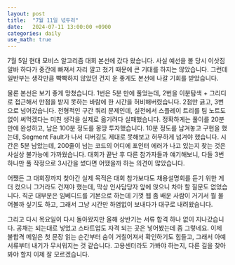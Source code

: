 ```yaml
---
layout: post
title:  "7월 11일 넋두리"
date:   2024-07-11 13:00:00 +0900
categories: daily
use_math: true
---
```


7월 5일 현대 모비스 알고리즘 대회 본선에 갔다 왔습니다. 사실 예선을 볼 당시 이삿짐 알바 하다가 중간에 빠져서 자리 깔고 쳤기 때문에 큰 기대를 하지는 않았습니다. 그런데 일반부는 생각만큼 빡빡하지 않았던 건지 운 좋게도 본선에 나갈 기회를 받았습니다.

물론 본선은 보기 좋게 망쳤습니다. 1번은 5분 만에 풀었는데, 2번을 이분탐색 + 그리디로 접근해서 만점을 받지 못하는 바람에 한 시간을 허비해버렸습니다. 2점만 긁고, 3번으로 넘어갔습니다. 전형적인 구간 쿼리 문제인데, 실전에서 스플레이 트리를 팀 노트도 없이 써먹겠다는 미친 생각을 실제로 옮기려다 실패했습니다. 정확하게는 풀이를 20분만에 완성하고, 남은 100분 정도를 몽땅 투자했습니다. 10분 정도를 남겨놓고 구현을 했는데, Segment Fault가 나서 디버깅도 제대로 못해보고 허무하게 넘겨야 했습니다. 시간은 5분 남았는데, 200줄이 넘는 코드의 어디에 포인터 에러가 나고 있는지 찾는 것은 사실상 불가능에 가까웠습니다. 대회가 끝난 후 다른 참가자들과 얘기해보니, 다들 3번 하나만 풀 작정으로 3시간을 썼다면 어땠을까 하는 의견이 많았습니다.

어쨌든 그 대회장까지 찾아간 실제 목적은 대회 참가보다도 채용설명회를 듣기 위한 게 더 컸으니 그거라도 건져야 했는데, 막상 인사담당자 앞에 앉으니 차마 할 질문도 없었습니다. 직군 대부분은 임베디드를 기본으로 하는데 기껏 웹 좀 배운 사람이 거기서 뭘 물어볼까 싶기도 하고, 그래서 그냥 시간만 하염없이 보내다가 대구로 내려왔습니다.

그리고 다시 목요일이 다시 돌아왔지만 올해 상반기는 서류 합격 하나 없이 지나갔습니다. 공채는 되는대로 넣었고 스타트업도 자격 되는 곳은 넣어봤는데 좀 그렇네요. 이제 불합격 메일은 첫 문장 읽는 순간부터 숨이 거칠어져서 확인하기도 힘들고, 그래서 아예 서류부터 내기가 무서워지는 것 같습니다. 고용센터라도 가봐야 하는지, 다른 길을 찾아봐야 할지 이제 잘 모르겠습니다.